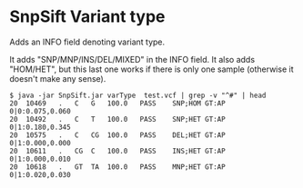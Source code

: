 # SnpSift Variant type

Adds an INFO field denoting variant type.

It adds "SNP/MNP/INS/DEL/MIXED" in the INFO field.
It also adds "HOM/HET", but this last one works if there is only one sample (otherwise it doesn't make any sense).
```
$ java -jar SnpSift.jar varType  test.vcf | grep -v "^#" | head
20	10469	.	C	G	100.0	PASS	SNP;HOM	GT:AP	0|0:0.075,0.060
20	10492	.	C	T	100.0	PASS	SNP;HET	GT:AP	0|1:0.180,0.345
20	10575	.	C	CG	100.0	PASS	DEL;HET	GT:AP	0|1:0.000,0.000
20	10611	.	CG	C	100.0	PASS	INS;HET	GT:AP	0|1:0.000,0.010
20	10618	.	GT	TA	100.0	PASS	MNP;HET	GT:AP	0|1:0.020,0.030
```
